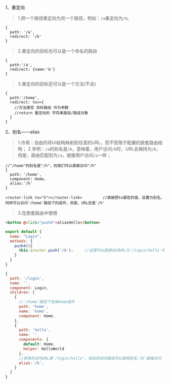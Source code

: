 1、重定向
> 1.把一个路径重定向为另一个路径，例如：`/a`重定向为`/b`;
```
{
  path: '/a',
  redirect: '/b'
}
```
> 2.重定向的目标也可以是一个命名的路由
```
{
  path:'/a',
  redirect: {name:'b'}
}
```
> 3.重定向的目标还可以是一个方法(不会)
```
{
  path:'/home',
  redirect: to=>{
    //方法接受 目标路由 作为参数
    //return 重定向的 字符串路径/路径对象
  }
}
```

2、别名——alias
> 1.作用：自由的将UI结构映射到任意的URL，而不受限于配置的嵌套路由结构；
> 2.举例：`/a`的别名是`/b`，意味着，用户访问`/b`时，URL会保持为`/b`，但是，路由匹配则为`/a`，就像用户访问`/a`一样；
```
//"/home"的别名是"/h"，则我们可以直接访问"/h"
{
  path: '/home',
  component: Home,
  alias:'/h'
}
```
```
<router-link to="h"></router-link>         //直接把to属性的值，设置为别名，同样可以访问'/home'路径下的组件，但是，URL还是'/h'
```
> 3.在嵌套路由中使用
```html
<button @click="push4">aliasHello</button>
```
```js
export default {
  name: "Login",
  methods: {
    push4(){
      this.$router.push('/b');     //这里可以直接访问URL为'/login/hello'中的内容
    }
  }
}
```
```js
{
  path: '/login',
  name: '',
  component: Login,
  children: [
    {
      //'/home'路径下渲染Home组件
      path: 'home',
      name: 'home',
      component: Home,
    },
    {
      path: 'hello',
      name: '',
      components: {
        default: Home,
        helper: HelloWorld
      },
      //原来的访问URL是'/login/hello'，现在的访问路径可以使用别名'/b'直接访问
      alias:'/b',
    }
  ]
}
```
